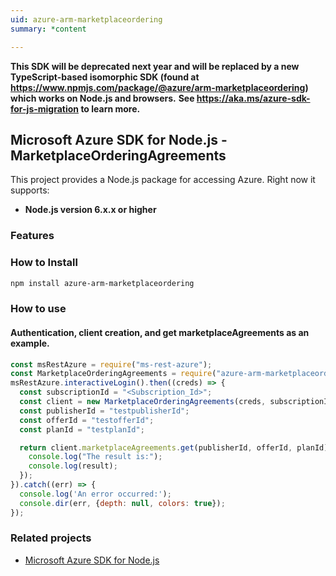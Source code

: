 ```yaml
---
uid: azure-arm-marketplaceordering
summary: *content

---
```

**This SDK will be deprecated next year and will be replaced by a new TypeScript-based isomorphic SDK (found at https://www.npmjs.com/package/@azure/arm-marketplaceordering) which works on Node.js and browsers.**
**See https://aka.ms/azure-sdk-for-js-migration to learn more.**
## Microsoft Azure SDK for Node.js - MarketplaceOrderingAgreements

This project provides a Node.js package for accessing Azure. Right now it supports:
- **Node.js version 6.x.x or higher**

### Features


### How to Install

```bash
npm install azure-arm-marketplaceordering
```

### How to use

#### Authentication, client creation, and get marketplaceAgreements as an example.

```javascript
const msRestAzure = require("ms-rest-azure");
const MarketplaceOrderingAgreements = require("azure-arm-marketplaceordering");
msRestAzure.interactiveLogin().then((creds) => {
  const subscriptionId = "<Subscription_Id>";
  const client = new MarketplaceOrderingAgreements(creds, subscriptionId);
  const publisherId = "testpublisherId";
  const offerId = "testofferId";
  const planId = "testplanId";

  return client.marketplaceAgreements.get(publisherId, offerId, planId).then((result) => {
    console.log("The result is:");
    console.log(result);
  });
}).catch((err) => {
  console.log('An error occurred:');
  console.dir(err, {depth: null, colors: true});
});
```
### Related projects

- [Microsoft Azure SDK for Node.js](https://github.com/Azure/azure-sdk-for-node)
